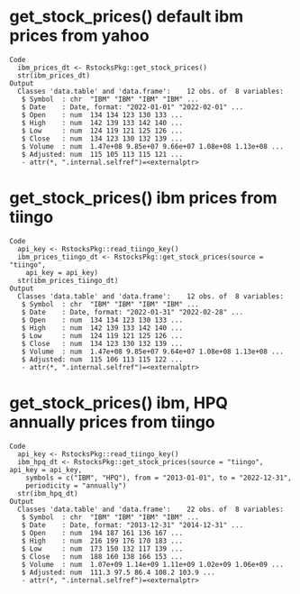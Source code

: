 # get_stock_prices() default ibm prices from yahoo

    Code
      ibm_prices_dt <- RstocksPkg::get_stock_prices()
      str(ibm_prices_dt)
    Output
      Classes 'data.table' and 'data.frame':	12 obs. of  8 variables:
       $ Symbol  : chr  "IBM" "IBM" "IBM" "IBM" ...
       $ Date    : Date, format: "2022-01-01" "2022-02-01" ...
       $ Open    : num  134 134 123 130 133 ...
       $ High    : num  142 139 133 142 140 ...
       $ Low     : num  124 119 121 125 126 ...
       $ Close   : num  134 123 130 132 139 ...
       $ Volume  : num  1.47e+08 9.85e+07 9.66e+07 1.08e+08 1.13e+08 ...
       $ Adjusted: num  115 105 113 115 121 ...
       - attr(*, ".internal.selfref")=<externalptr> 

# get_stock_prices() ibm prices from tiingo

    Code
      api_key <- RstocksPkg::read_tiingo_key()
      ibm_prices_tiingo_dt <- RstocksPkg::get_stock_prices(source = "tiingo",
        api_key = api_key)
      str(ibm_prices_tiingo_dt)
    Output
      Classes 'data.table' and 'data.frame':	12 obs. of  8 variables:
       $ Symbol  : chr  "IBM" "IBM" "IBM" "IBM" ...
       $ Date    : Date, format: "2022-01-31" "2022-02-28" ...
       $ Open    : num  134 134 123 130 133 ...
       $ High    : num  142 139 133 142 140 ...
       $ Low     : num  124 119 121 125 126 ...
       $ Close   : num  134 123 130 132 139 ...
       $ Volume  : num  1.47e+08 9.85e+07 9.64e+07 1.08e+08 1.13e+08 ...
       $ Adjusted: num  115 106 113 115 122 ...
       - attr(*, ".internal.selfref")=<externalptr> 

# get_stock_prices() ibm, HPQ annually prices from tiingo

    Code
      api_key <- RstocksPkg::read_tiingo_key()
      ibm_hpq_dt <- RstocksPkg::get_stock_prices(source = "tiingo", api_key = api_key,
        symbols = c("IBM", "HPQ"), from = "2013-01-01", to = "2022-12-31",
        periodicity = "annually")
      str(ibm_hpq_dt)
    Output
      Classes 'data.table' and 'data.frame':	22 obs. of  8 variables:
       $ Symbol  : chr  "IBM" "IBM" "IBM" "IBM" ...
       $ Date    : Date, format: "2013-12-31" "2014-12-31" ...
       $ Open    : num  194 187 161 136 167 ...
       $ High    : num  216 199 176 170 183 ...
       $ Low     : num  173 150 132 117 139 ...
       $ Close   : num  188 160 138 166 153 ...
       $ Volume  : num  1.07e+09 1.14e+09 1.11e+09 1.02e+09 1.06e+09 ...
       $ Adjusted: num  111.3 97.5 86.4 108.2 103.9 ...
       - attr(*, ".internal.selfref")=<externalptr> 

